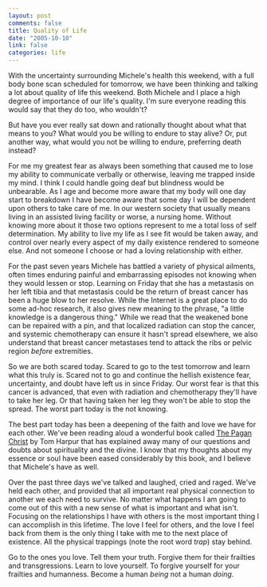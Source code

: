 ```yaml
--- 
layout: post
comments: false
title: Quality of Life
date: "2005-10-10"
link: false
categories: life
---
```

With the uncertainty surrounding Michele's health this weekend, with a full body bone scan scheduled for tomorrow, we have been thinking and talking a lot about quality of life this weekend. Both Michele and I place a high degree of importance of our life's quality. I'm sure everyone reading this would say that they do too, who wouldn't?

But have you ever really sat down and rationally thought about what that means to you? What would you be willing to endure to stay alive? Or, put another way, what would you not be willing to endure, preferring death instead?

For me my greatest fear as always been something that caused me to lose my ability to communicate verbally or otherwise, leaving me trapped inside my mind. I think I could handle going deaf but blindness would be unbearable. As I age and become more aware that my body will one day start to breakdown I have become aware that some day I will be dependent upon others to take care of me. In our western society that usually means living in an assisted living facility or worse, a nursing home. Without knowing more about it those two options represent to me a total loss of self determination. My ability to live my life as I see fit would be taken away, and control over nearly every aspect of my daily existence rendered to someone else. And not someone I choose or had a loving relationship with either.

For the past seven years Michele has battled a variety of physical ailments, often times enduring painful and embarrassing episodes not knowing when they would lessen or stop. Learning on Friday that she has a metastasis on her left tibia and that metastasis could be the return of breast cancer has been a huge blow to her resolve. While the Internet is a great place to do some ad-hoc research, it also gives new meaning to the phrase, "a little knowledge is a dangerous thing." While we read that the weakened bone can be repaired with a pin, and that localized radiation can stop the cancer, and systemic chemotherapy can ensure it hasn't spread elsewhere, we also understand that breast cancer metastases tend to attack the ribs or pelvic region <em>before</em> extremities.

So we are both scared today. Scared to go to the test tomorrow and learn what this truly is. Scared not to go and continue the hellish existence fear, uncertainty, and doubt have left us in since Friday. Our worst fear is that this cancer is advanced, that even with radiation and chemotherapy they'll have to take her leg. Or that having taken her leg they won't be able to stop the spread. The worst part today is the not knowing.

The best part today has been a deepening of the faith and love we have for each other. We've been reading aloud a wonderful book called <a href="http://www.amazon.com/exec/obidos/tg/detail/-/0802714498/qid=1128948754/sr=8-1/ref=pd_bbs_1/104-6628838-0530312?v=glance&amp;s=books&amp;n=507846" title="The Pagan Christ: Recovering the Lost Light">The Pagan Christ</a> by Tom Harpur that has explained away many of our questions and doubts about spirituality and the divine. I know that my thoughts about my essence or soul have been eased considerably by this book, and I believe that Michele's have as well.

Over the past three days we've talked and laughed, cried and raged. We've held each other, and provided that all important real physical connection to another we each need to survive. No matter what happens I am going to come out of this with a new sense of what is important and what isn't. Focusing on the relationships I have with others is the most important thing I can accomplish in this lifetime. The love I feel for others, and the love I feel back from them is the only thing I take with me to the next place of existence. All the physical trappings (note the root word <em>trap</em>) stay behind.

Go to the ones you love. Tell them your truth. Forgive them for their frailties and transgressions. Learn to love yourself. To forgive yourself for your frailties and humanness. Become a human <em>being</em> not a human <em>doing</em>.

